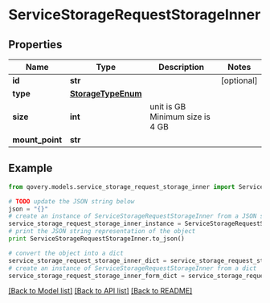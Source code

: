 # ServiceStorageRequestStorageInner


## Properties
Name | Type | Description | Notes
------------ | ------------- | ------------- | -------------
**id** | **str** |  | [optional] 
**type** | [**StorageTypeEnum**](StorageTypeEnum.md) |  | 
**size** | **int** | unit is GB Minimum size is 4 GB  | 
**mount_point** | **str** |  | 

## Example

```python
from qovery.models.service_storage_request_storage_inner import ServiceStorageRequestStorageInner

# TODO update the JSON string below
json = "{}"
# create an instance of ServiceStorageRequestStorageInner from a JSON string
service_storage_request_storage_inner_instance = ServiceStorageRequestStorageInner.from_json(json)
# print the JSON string representation of the object
print ServiceStorageRequestStorageInner.to_json()

# convert the object into a dict
service_storage_request_storage_inner_dict = service_storage_request_storage_inner_instance.to_dict()
# create an instance of ServiceStorageRequestStorageInner from a dict
service_storage_request_storage_inner_form_dict = service_storage_request_storage_inner.from_dict(service_storage_request_storage_inner_dict)
```
[[Back to Model list]](../README.md#documentation-for-models) [[Back to API list]](../README.md#documentation-for-api-endpoints) [[Back to README]](../README.md)


